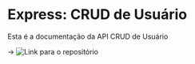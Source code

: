 # Express: CRUD de Usuário

Esta é a documentação da API CRUD de Usuário

→ ![Link para o repositório](https://github.com/victoriavianx/crud-usuario)
